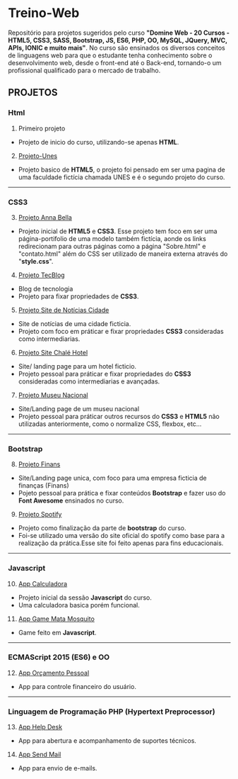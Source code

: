 # Treino-Web

Repositório para projetos sugeridos pelo curso **"Domine Web - 20 Cursos - HTML5, CSS3, SASS, Bootstrap, JS, ES6, PHP, OO, MySQL, JQuery, MVC, APIs, IONIC e muito mais"**.
No curso são ensinados os diversos conceitos de linguagens web para que o estudante tenha conhecimento sobre o desenvolvimento web, desde o front-end até o Back-end, tornando-o um profissional qualificado para o mercado de trabalho.

## PROJETOS

### Html

1. Primeiro projeto

- Projeto de inicio do curso, utilizando-se apenas **HTML**.

2. [Projeto-Unes](Projeto-UNES)

- Projeto basico de **HTML5**, o projeto foi pensado em ser uma pagina de uma faculdade fictícia chamada UNES e é o segundo projeto do curso.

---

### CSS3

3. [Projeto Anna Bella](./Projeto-2-Anna-Bella)

- Projeto inicial de **HTML5** e **CSS3**. Esse projeto tem foco em ser uma página-portifolio de uma modelo também fictícia, aonde os links redirecionam para outras páginas como a página "Sobre.html" e "contato.html" além do CSS ser utilizado de maneira externa através do "**style.css**".

4. [Projeto TecBlog](Projeto-3-Tecblog)

- Blog de tecnologia
- Projeto para fixar propriedades de **CSS3**.

5. [Projeto Site de Notícias Cidade](Projeto-4-Site-de-Notícias-Cidade)

- Site de notícias de uma cidade ficticia.
- Projeto com foco em práticar e fixar propriedades **CSS3** consideradas como intermediarias.

6. [Projeto Site Chalé Hotel](Projeto-5-Chale-Hotel)

- Site/ landing page para um hotel ficticio.
- Projeto pessoal para práticar e fixar propriedades do **CSS3** consideradas como intermediarias e avançadas.

7. [Projeto Museu Nacional](Projeto-6-Museu-Nacional)

- Site/Landing page de um museu nacional
- Projeto pessoal para práticar outros recursos do **CSS3** e **HTML5** não utilizadas anteriormente, como o normalize CSS, flexbox, etc...

---

### Bootstrap

8. [Projeto Finans](Projeto-7-Finans)

- Site/Landing page unica, com foco para uma empresa ficticia de finanças (Finans)
- Pojeto pessoal para prática e fixar conteúdos **Bootstrap** e fazer uso do **Font Awesome** ensinados no curso.

9. [Projeto Spotify](Projeto-8-Spotify)

- Projeto como finalização da parte de **bootstrap** do curso.
- Foi-se utilizado uma versão do site oficial do spotify como base para a realização da prática.Esse site foi feito apenas para fins educacionais.

---

### Javascript

10. [App Calculadora](Projeto-9-App-Calculadora)

- Projeto inicial da sessão **Javascript** do curso.
- Uma calculadora basica porém funcional.

11. [App Game Mata Mosquito](Projeto-10-AppGame-Mata-Mosquito)

- Game feito em **Javascript**.

---

### ECMAScript 2015 (ES6) e OO

12. [App Orçamento Pessoal](Projeto-11-App-Orçamento-Pessoal)

- App para controle financeiro do usuário.

---

### Linguagem de Programação PHP (Hypertext Preprocessor)

13. [App Help Desk](Projeto-12-App-Help-Desk)

- App para abertura e acompanhamento de suportes técnicos.

14. [App Send Mail](Projeto-13-App-Send-Mail)

- App para envio de e-mails.
